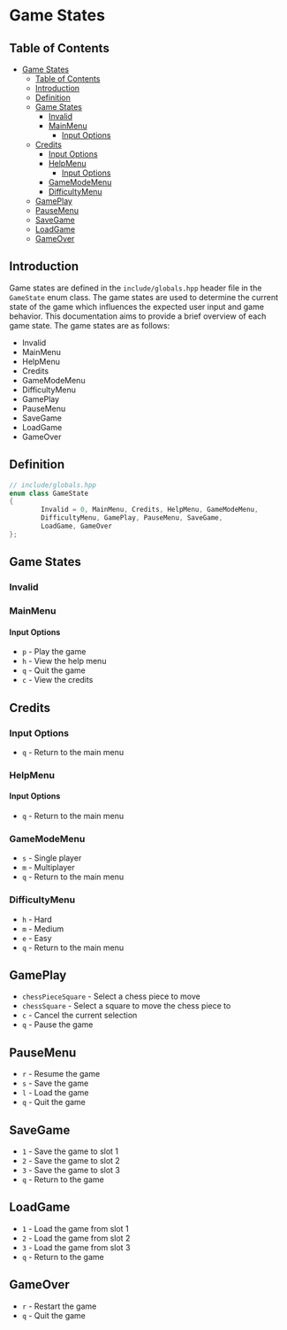 # Game States

## Table of Contents
- [Game States](#game-states)
  - [Table of Contents](#table-of-contents)
  - [Introduction](#introduction)
  - [Definition](#definition)
  - [Game States](#game-states-1)
    - [Invalid](#invalid)
    - [MainMenu](#mainmenu)
      - [Input Options](#input-options)
  - [Credits](#credits)
    - [Input Options](#input-options-1)
    - [HelpMenu](#helpmenu)
      - [Input Options](#input-options-2)
    - [GameModeMenu](#gamemodemenu)
    - [DifficultyMenu](#difficultymenu)
  - [GamePlay](#gameplay)
  - [PauseMenu](#pausemenu)
  - [SaveGame](#savegame)
  - [LoadGame](#loadgame)
  - [GameOver](#gameover)

## Introduction

Game states are defined in the `include/globals.hpp` header file in the `GameState` enum class. The game states are used to determine the current state of the game which influences the expected user input and game behavior. This documentation aims to provide a brief overview of each game state. The game states are as follows:

- Invalid
- MainMenu
- HelpMenu
- Credits
- GameModeMenu
- DifficultyMenu
- GamePlay
- PauseMenu
- SaveGame
- LoadGame
- GameOver

## Definition

```cpp
// include/globals.hpp
enum class GameState
{
        Invalid = 0, MainMenu, Credits, HelpMenu, GameModeMenu,
        DifficultyMenu, GamePlay, PauseMenu, SaveGame,
        LoadGame, GameOver
};
```

## Game States

### Invalid

### MainMenu

#### Input Options

- `p` - Play the game
- `h` - View the help menu
- `q` - Quit the game
- `c` - View the credits

## Credits

### Input Options

- `q` - Return to the main menu

### HelpMenu

#### Input Options

- `q` - Return to the main menu

### GameModeMenu

- `s` - Single player
- `m` - Multiplayer
- `q` - Return to the main menu

### DifficultyMenu

- `h` - Hard
- `m` - Medium
- `e` - Easy
- `q` - Return to the main menu

## GamePlay

- `chessPieceSquare` - Select a chess piece to move
- `chessSquare` - Select a square to move the chess piece to
- `c` - Cancel the current selection
- `q` - Pause the game

## PauseMenu

- `r` - Resume the game
- `s` - Save the game
- `l` - Load the game
- `q` - Quit the game

## SaveGame

- `1` - Save the game to slot 1
- `2` - Save the game to slot 2
- `3` - Save the game to slot 3
- `q` - Return to the game

## LoadGame

- `1` - Load the game from slot 1
- `2` - Load the game from slot 2
- `3` - Load the game from slot 3
- `q` - Return to the game

## GameOver

- `r` - Restart the game
- `q` - Quit the game
